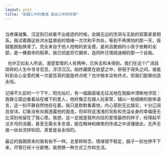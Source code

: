 ```yaml
---
layout: post
title: "驯服心中的魔鬼 放出心中的天使"
---
```

    
当疼痛凝集、沉淀到已经看不出痕迹的时候，会跟无边的空洞与无助的寂寞紧紧相系。我试着跟这些洪水猛兽般的情绪一次次和平共处，等到不再惧怕的那一天，我就能脱胎换骨了。完全来自于他人他物的安全感，是尚且脆弱的小孩子依赖的全部，是一棵救命的稻草。我已彻底将它摒弃，连同昨日懦弱迷糊的那一个自我。  

  也许正如友人所说，渴望爱情的人有两种，已失去和未得到。我们在这个广阔且琐碎的人生中寻寻觅觅，浮浮沉沉。始终藏匿在欲望之中，徘徊于得失之间。谁能料到全心全意的某一次是否真的就是终点呢？也许根本没有终点，但我们能够创造永恒。  
    
记得不久前的一个下午，阳光灿烂，有一幅画面毫无征兆地在我脑中清晰地浮现：我静立窗边看着站在楼下的爱人，他好像正在跟人拉家常，辅以一些细微的肢体语言，这一刻平静自然地存在着。我只是默默看着他，内心感到无比踏实，十分辽阔且安详。幻象没有向我透露他的面庞，但却将这浅浅的背影和充溢全身的幸福感无比深刻地留在了我心里。我想，这一定就是我所向往的爱情最终的样子，经得起平淡岁月的消磨，甚至无需太多言语，能在眼神和微笑的传递之中读懂彼此，无声无痕一丝丝流转轮回，真爱是会永恒的。  
    
最近的我跟原来的我有些不一样。总爱碎碎念，情绪很不稳定，脑子一刻也停不下来，尽管已经十分疲倦。我想换一种方式工作和生活。							  
		
